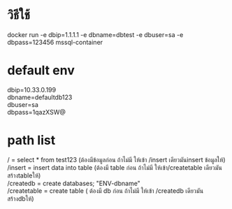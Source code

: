 <h1>วิธีใช้</h1>

docker run  -e dbip=1.1.1.1 -e dbname=dbtest -e dbuser=sa -e dbpass=123456 mssql-container 

<h1>default env</h1>
 dbip=10.33.0.199<br>
 dbname=defaultdb123<br>
 dbuser=sa<br>
 dbpass=1qazXSW@<br>

<h1> path list </h1>
/ = select * from test123 (ต้องมีข้อมูลก่อน ถ้าไม่มี ให้เข้า /insert เดียวมันinsert ข้อมูลให้) <br>
/insert = insert data into table (ต้องมี table  ก่อน ถ้าไม่มี ให้เข้า/createtable เดียวมันสร้างtableให้) <br>
/createdb = create databases; "ENV-dbname" <br>
/createtable = create table ( ต้องมี db ก่อน ถ้าไม่มี ให้เข้า /createdb เดียวมันสร้างdbให้)

